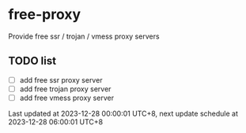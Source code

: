
# free-proxy
Provide free ssr / trojan / vmess proxy servers


## TODO list
- [ ] add free ssr proxy server
- [ ] add free trojan proxy server
- [ ] add free vmess proxy server

Last updated at 2023-12-28 00:00:01 UTC+8, next update schedule at 2023-12-28 06:00:01 UTC+8

